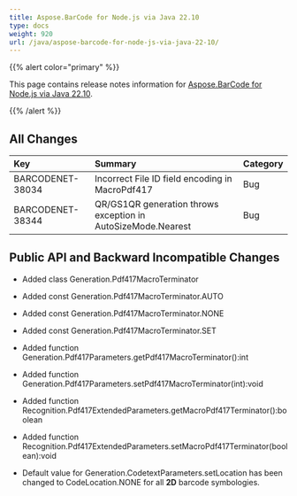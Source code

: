 ```yaml
---
title: Aspose.BarCode for Node.js via Java 22.10
type: docs
weight: 920
url: /java/aspose-barcode-for-node-js-via-java-22-10/
---
```


{{% alert color="primary" %}} 

This page contains release notes information for [Aspose.BarCode for Node.js via Java 22.10](https://downloads.aspose.com/barcode/nodejs/new-releases/aspose.barcode-for-node.js-via-java-22.10/).

{{% /alert %}} 
## **All Changes**

|**Key**|**Summary**|**Category**|
| :- | :- | :- |
|BARCODENET-38034|Incorrect File ID field encoding in MacroPdf417|Bug|
|BARCODENET-38344|QR/GS1QR generation throws exception in AutoSizeMode.Nearest|Bug|

## **Public API and Backward Incompatible Changes**

- Added class Generation.Pdf417MacroTerminator
- Added const Generation.Pdf417MacroTerminator.AUTO
- Added const Generation.Pdf417MacroTerminator.NONE
- Added const Generation.Pdf417MacroTerminator.SET
- Added function Generation.Pdf417Parameters.getPdf417MacroTerminator():int
- Added function Generation.Pdf417Parameters.setPdf417MacroTerminator(int):void
- Added function Recognition.Pdf417ExtendedParameters.getMacroPdf417Terminator():boolean
- Added function Recognition.Pdf417ExtendedParameters.setMacroPdf417Terminator(boolean):void

- Default value for Generation.CodetextParameters.setLocation has been changed to CodeLocation.NONE for all **2D** barcode symbologies.
